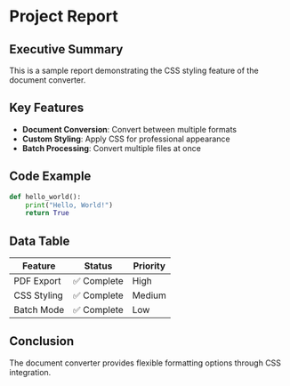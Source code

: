 # Project Report

## Executive Summary

This is a sample report demonstrating the CSS styling feature of the document converter.

## Key Features

- **Document Conversion**: Convert between multiple formats
- **Custom Styling**: Apply CSS for professional appearance
- **Batch Processing**: Convert multiple files at once

## Code Example

```python
def hello_world():
    print("Hello, World!")
    return True
```

## Data Table

| Feature | Status | Priority |
|---------|--------|----------|
| PDF Export | ✅ Complete | High |
| CSS Styling | ✅ Complete | Medium |
| Batch Mode | ✅ Complete | Low |

## Conclusion

The document converter provides flexible formatting options through CSS integration.
